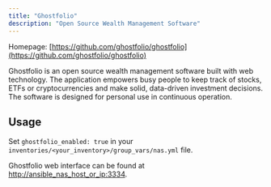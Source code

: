 ```yaml
---
title: "Ghostfolio"
description: "Open Source Wealth Management Software"
---
```


Homepage: [https://github.com/ghostfolio/ghostfolio](https://github.com/ghostfolio/ghostfolio)

Ghostfolio is an open source wealth management software built with web technology. The application empowers busy people to keep track of stocks, ETFs or cryptocurrencies and make solid, data-driven investment decisions. The software is designed for personal use in continuous operation.

## Usage

Set `ghostfolio_enabled: true` in your `inventories/<your_inventory>/group_vars/nas.yml` file.

Ghostfolio web interface can be found at [http://ansible_nas_host_or_ip:3334](http://ansible_nas_host_or_ip:3334).
